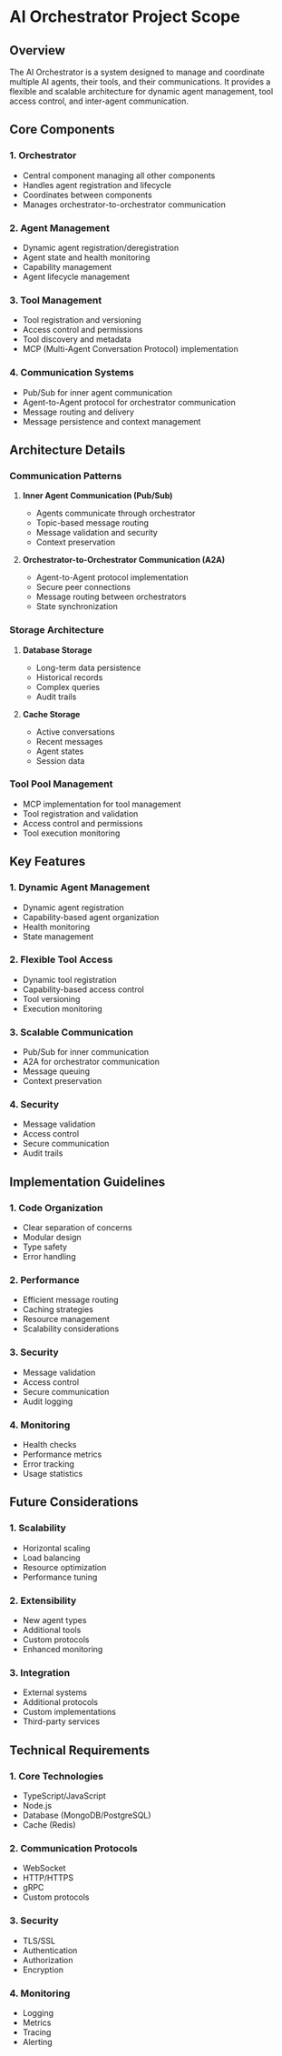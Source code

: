 # AI Orchestrator Project Scope

## Overview
The AI Orchestrator is a system designed to manage and coordinate multiple AI agents, their tools, and their communications. It provides a flexible and scalable architecture for dynamic agent management, tool access control, and inter-agent communication.

## Core Components

### 1. Orchestrator
- Central component managing all other components
- Handles agent registration and lifecycle
- Coordinates between components
- Manages orchestrator-to-orchestrator communication

### 2. Agent Management
- Dynamic agent registration/deregistration
- Agent state and health monitoring
- Capability management
- Agent lifecycle management

### 3. Tool Management
- Tool registration and versioning
- Access control and permissions
- Tool discovery and metadata
- MCP (Multi-Agent Conversation Protocol) implementation

### 4. Communication Systems
- Pub/Sub for inner agent communication
- Agent-to-Agent protocol for orchestrator communication
- Message routing and delivery
- Message persistence and context management

## Architecture Details

### Communication Patterns
1. **Inner Agent Communication (Pub/Sub)**
   - Agents communicate through orchestrator
   - Topic-based message routing
   - Message validation and security
   - Context preservation

2. **Orchestrator-to-Orchestrator Communication (A2A)**
   - Agent-to-Agent protocol implementation
   - Secure peer connections
   - Message routing between orchestrators
   - State synchronization

### Storage Architecture
1. **Database Storage**
   - Long-term data persistence
   - Historical records
   - Complex queries
   - Audit trails

2. **Cache Storage**
   - Active conversations
   - Recent messages
   - Agent states
   - Session data

### Tool Pool Management
- MCP implementation for tool management
- Tool registration and validation
- Access control and permissions
- Tool execution monitoring

## Key Features

### 1. Dynamic Agent Management
- Dynamic agent registration
- Capability-based agent organization
- Health monitoring
- State management

### 2. Flexible Tool Access
- Dynamic tool registration
- Capability-based access control
- Tool versioning
- Execution monitoring

### 3. Scalable Communication
- Pub/Sub for inner communication
- A2A for orchestrator communication
- Message queuing
- Context preservation

### 4. Security
- Message validation
- Access control
- Secure communication
- Audit trails

## Implementation Guidelines

### 1. Code Organization
- Clear separation of concerns
- Modular design
- Type safety
- Error handling

### 2. Performance
- Efficient message routing
- Caching strategies
- Resource management
- Scalability considerations

### 3. Security
- Message validation
- Access control
- Secure communication
- Audit logging

### 4. Monitoring
- Health checks
- Performance metrics
- Error tracking
- Usage statistics

## Future Considerations

### 1. Scalability
- Horizontal scaling
- Load balancing
- Resource optimization
- Performance tuning

### 2. Extensibility
- New agent types
- Additional tools
- Custom protocols
- Enhanced monitoring

### 3. Integration
- External systems
- Additional protocols
- Custom implementations
- Third-party services

## Technical Requirements

### 1. Core Technologies
- TypeScript/JavaScript
- Node.js
- Database (MongoDB/PostgreSQL)
- Cache (Redis)

### 2. Communication Protocols
- WebSocket
- HTTP/HTTPS
- gRPC
- Custom protocols

### 3. Security
- TLS/SSL
- Authentication
- Authorization
- Encryption

### 4. Monitoring
- Logging
- Metrics
- Tracing
- Alerting 